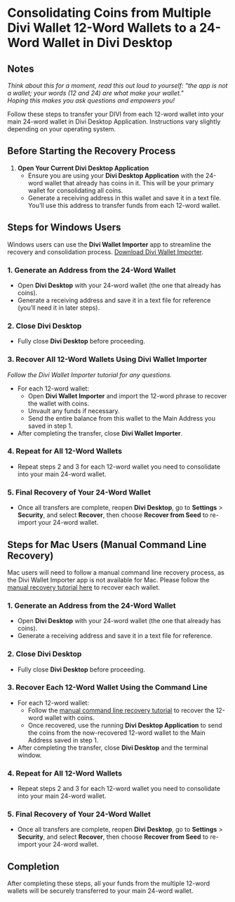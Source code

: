 # Consolidating Coins from Multiple Divi Wallet 12-Word Wallets to a 24-Word Wallet in Divi Desktop

## Notes
*Think about this for a moment, read this out loud to yourself: "the app is not a wallet; your words (12 and 24) are what make your wallet."*  
*Hoping this makes you ask questions and empowers you!*

Follow these steps to transfer your DIVI from each 12-word wallet into your main 24-word wallet in Divi Desktop Application. Instructions vary slightly depending on your operating system.

## Before Starting the Recovery Process

1. **Open Your Current Divi Desktop Application**  
   - Ensure you are using your **Divi Desktop Application** with the 24-word wallet that already has coins in it. This will be your primary wallet for consolidating all coins.
   - Generate a receiving address in this wallet and save it in a text file. You’ll use this address to transfer funds from each 12-word wallet.

## Steps for Windows Users

Windows users can use the **Divi Wallet Importer** app to streamline the recovery and consolidation process. [Download Divi Wallet Importer](https://github.com/7h3v01c3/Divi-Wallet-Importer-for-Divi-Desktop-Application/releases/tag/v1.1.0-windows).

### 1. Generate an Address from the 24-Word Wallet
   - Open **Divi Desktop** with your 24-word wallet (the one that already has coins).
   - Generate a receiving address and save it in a text file for reference (you’ll need it in later steps).

### 2. Close Divi Desktop
   - Fully close **Divi Desktop** before proceeding.

### 3. Recover All 12-Word Wallets Using Divi Wallet Importer
   *Follow the Divi Wallet Importer tutorial for any questions.*
   - For each 12-word wallet:
     - Open **Divi Wallet Importer** and import the 12-word phrase to recover the wallet with coins.
     - Unvault any funds if necessary.
     - Send the entire balance from this wallet to the Main Address you saved in step 1.
   - After completing the transfer, close **Divi Wallet Importer**.

### 4. Repeat for All 12-Word Wallets
   - Repeat steps 2 and 3 for each 12-word wallet you need to consolidate into your main 24-word wallet.

### 5. Final Recovery of Your 24-Word Wallet
   - Once all transfers are complete, reopen **Divi Desktop**, go to **Settings** > **Security**, and select **Recover**, then choose **Recover from Seed** to re-import your 24-word wallet.

## Steps for Mac Users (Manual Command Line Recovery)

Mac users will need to follow a manual command line recovery process, as the Divi Wallet Importer app is not available for Mac. Please follow the [manual recovery tutorial here](https://github.com/7h3v01c3/tutorials/blob/main/osx_divi_wallet_recovery_in_divi_desktop_application.md) to recover each wallet.

### 1. Generate an Address from the 24-Word Wallet
   - Open **Divi Desktop** with your 24-word wallet (the one that already has coins).
   - Generate a receiving address and save it in a text file for reference.

### 2. Close Divi Desktop
   - Fully close **Divi Desktop** before proceeding.

### 3. Recover Each 12-Word Wallet Using the Command Line
   - For each 12-word wallet:
     - Follow the [manual command line recovery tutorial](https://github.com/7h3v01c3/tutorials/blob/main/osx_divi_wallet_recovery_in_divi_desktop_application.md) to recover the 12-word wallet with coins.
     - Once recovered, use the running **Divi Desktop Application** to send the coins from the now-recovered 12-word wallet to the Main Address saved in step 1.
   - After completing the transfer, close **Divi Desktop** and the terminal window.

### 4. Repeat for All 12-Word Wallets
   - Repeat steps 2 and 3 for each 12-word wallet you need to consolidate into your main 24-word wallet.

### 5. Final Recovery of Your 24-Word Wallet
   - Once all transfers are complete, reopen **Divi Desktop**, go to **Settings** > **Security**, and select **Recover**, then choose **Recover from Seed** to re-import your 24-word wallet.

## Completion
After completing these steps, all your funds from the multiple 12-word wallets will be securely transferred to your main 24-word wallet.

